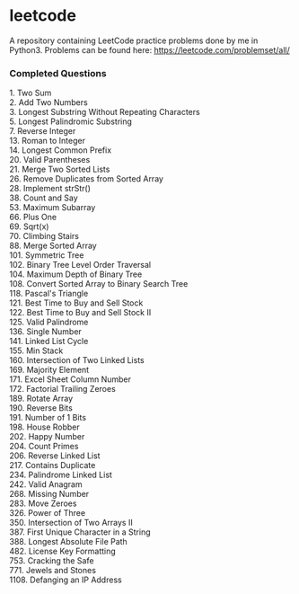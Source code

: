 # leetcode
A repository containing LeetCode practice problems done by me in Python3.
Problems can be found here: https://leetcode.com/problemset/all/

### Completed Questions
1\. Two Sum  
2\. Add Two Numbers  
3\. Longest Substring Without Repeating Characters  
5\. Longest Palindromic Substring  
7\. Reverse Integer    
13\. Roman to Integer   
14\. Longest Common Prefix  
20\. Valid Parentheses  
21\. Merge Two Sorted Lists  
26\. Remove Duplicates from Sorted Array  
28\. Implement strStr()  
38\. Count and Say  
53\. Maximum Subarray  
66\. Plus One  
69\. Sqrt(x)  
70\. Climbing Stairs  
88\. Merge Sorted Array  
101\. Symmetric Tree  
102\. Binary Tree Level Order Traversal  
104\. Maximum Depth of Binary Tree  
108\. Convert Sorted Array to Binary Search Tree  
118\. Pascal's Triangle  
121\. Best Time to Buy and Sell Stock    
122\. Best Time to Buy and Sell Stock II  
125\. Valid Palindrome  
136\. Single Number  
141\. Linked List Cycle  
155\. Min Stack  
160\. Intersection of Two Linked Lists  
169\. Majority Element   
171\. Excel Sheet Column Number  
172\. Factorial Trailing Zeroes  
189\. Rotate Array  
190\. Reverse Bits  
191\. Number of 1 Bits  
198\. House Robber  
202\. Happy Number  
204\. Count Primes  
206\. Reverse Linked List  
217\. Contains Duplicate    
234\. Palindrome Linked List  
242\. Valid Anagram  
268\. Missing Number  
283\. Move Zeroes  
326\. Power of Three  
350\. Intersection of Two Arrays II  
387\. First Unique Character in a String  
388\. Longest Absolute File Path    
482\. License Key Formatting  
753\. Cracking the Safe  
771\. Jewels and Stones  
1108\. Defanging an IP Address  
